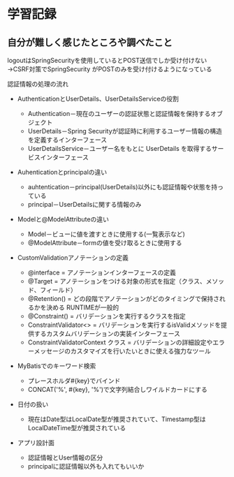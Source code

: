 # 学習記録

## 自分が難しく感じたところや調べたこと

logoutはSpringSecurityを使用しているとPOST送信でしか受け付けない
 →CSRF対策でSpringSecurity がPOSTのみを受け付けるようになっている

認証情報の処理の流れ
* AuthenticationとUserDetails、UserDetailsServiceの役割
  * Authentication－現在のユーザーの認証状態と認証情報を保持するオブジェクト
  * UserDetails－Spring Securityが認証時に利用するユーザー情報の構造を定義するインターフェース
  * UserDetailsService－ユーザー名をもとに UserDetails を取得するサービスインターフェース
* Auhenticationとprincipalの違い
  * auhtentication－principal(UserDetails)以外にも認証情報や状態を持っている
  * principal－UserDetailsに関する情報のみ

* Modelと@ModelAttributeの違い
  * Model－ビューに値を渡すときに使用する(一覧表示など)
  * @ModelAttribute－formの値を受け取るときに使用する

* CustomValidationアノテーションの定義
  * @interface = アノテーションインターフェースの定義
  * @Target = アノテーションをつける対象の形式を指定（クラス、メソッド、フィールド）
  * @Retention() = どの段階でアノテーションがどのタイミングで保持されるかを決める
     RUNTIMEが一般的
  * @Constraint() = バリデーションを実行するクラスを指定
  * ConstraintValidator<> = バリデーションを実行するisValidメソッドを提供するカスタムバリデーションの実装インターフェース
  * ConstraintValidatorContext クラス = バリデーションの詳細設定やエラーメッセージのカスタマイズを行いたいときに使える強力なツール

* MyBatisでのキーワード検索
  * プレースホルダ#{key}でバインド
  * CONCAT('%', #{key}, '%')で文字列結合しワイルドカードにする

* 日付の扱い
  * 現在はDate型はLocalDate型が推奨されていて、Timestamp型はLocalDateTime型が推奨されている

* アプリ設計面
  * 認証情報とUser情報の区分
  * principalに認証情報以外も入れてもいいか






